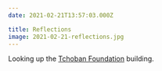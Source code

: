 ```yaml
---
date: 2021-02-21T13:57:03.000Z

title: Reflections
image: 2021-02-21-reflections.jpg
---
```


Looking up the [Tchoban Foundation](http://www.tchoban-foundation.de) building.
